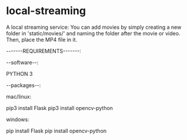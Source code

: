 # local-streaming
 
A local streaming service:
You can add movies by simply creating a new folder in 'static/movies/' and naming the folder after the movie or video.
Then, place the MP4 file in it.


-------REQUIREMENTS-------:

--software--:

PYTHON 3

--packages--:

mac/linux:

pip3 install Flask
pip3 install opencv-python

windows:

pip install Flask
pip install opencv-python
